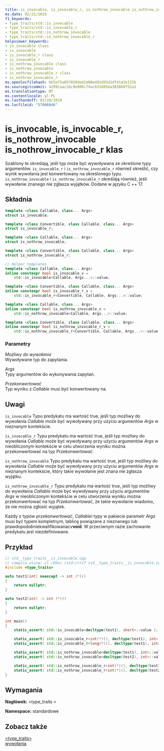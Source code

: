 ```yaml
---
title: is_invocable, is_invocable_r, is_nothrow_invocable is_nothrow_invocable_r klas
ms.date: 02/21/2019
f1_keywords:
- type_traits/std::is_invocable
- type_traits/std::is_invocable_r
- type_traits/std::is_nothrow_invocable
- type_traits/std::is_nothrow_invocable_r
helpviewer_keywords:
- is_invocable class
- is_invocable
- is_invocable_r class
- is_invocable_r
- is_nothrow_invocable class
- is_nothrow_invocable
- is_nothrow_invocable_r class
- is_nothrow_invocable_r
ms.openlocfilehash: bb5e75a897029ded2e00e491d93d2df41a3e115b
ms.sourcegitcommit: 4299caac2dc9e806c74ac833d856a3838b0f52a1
ms.translationtype: MT
ms.contentlocale: pl-PL
ms.lasthandoff: 02/28/2019
ms.locfileid: "57006846"
---
```

# <a name="isinvocable-isinvocabler-isnothrowinvocable-isnothrowinvocabler-classes"></a>is_invocable, is_invocable_r, is_nothrow_invocable is_nothrow_invocable_r klas

Szablony te określają, jeśli typ może być wywoływana ze określone typy argumentów. `is_invocable_r` i `is_nothrow_invocable_r` również określić, czy wynik wywołania jest konwertowany na określonego typu. `is_nothrow_invocable` i `is_nothrow_invocable_r` określają również, jeśli wywołanie znanego nie zgłasza wyjątków. Dodane w języku C ++ 17.

## <a name="syntax"></a>Składnia

```cpp
template <class Callable, class... Args>
struct is_invocable;

template <class Convertible, class Callable, class... Args>
struct is_invocable_r;

template <class Callable, class... Args>
struct is_nothrow_invocable;

template <class Convertible, class Callable, class... Args>
struct is_nothrow_invocable_r;

// Helper templates
template <class Callable, class... Args>
inline constexpr bool is_invocable_v =
    std::is_invocable<Callable, Args...>::value;

template <class Convertible, class Callable, class... Args>
inline constexpr bool is_invocable_r_v =
    std::is_invocable_r<Convertible, Callable, Args...>::value;

template <class Callable, class... Args>
inline constexpr bool is_nothrow_invocable_v =
    std::is_nothrow_invocable<Callable, Args...>::value;

template <class Convertible, class Callable, class... Args>
inline constexpr bool is_nothrow_invocable_r_v =
    std::is_nothrow_invocable_r<Convertible, Callable, Args...>::value;
```

### <a name="parameters"></a>Parametry

*Możliwy do wywołania*<br/>
Wywoływane typ do zapytania.

*Args*<br/>
Typy argumentów do wykonywania zapytań.

*Przekonwertować*<br/>
Typ wyniku z *Callable* musi być konwertowany na.

## <a name="remarks"></a>Uwagi

`is_invocable` Typu predykatu ma wartość true, jeśli typ możliwy do wywołania *Callable* może być wywoływany przy użyciu argumentów *Args* w nieznanym kontekście.

`is_invocable_r` Typu predykatu ma wartość true, jeśli typ możliwy do wywołania *Callable* może być wywoływany przy użyciu argumentów *Args* w nieobliczonym kontekście w celu utworzenia wyniku można przekonwertować na typ  *Przekonwertować*.

`is_nothrow_invocable` Typu predykatu ma wartość true, jeśli typ możliwy do wywołania *Callable* może być wywoływany przy użyciu argumentów *Args* w nieznanym kontekście, który takie wywołanie jest znana nie zgłasza wyjątku.

`is_nothrow_invocable_r` Typu predykatu ma wartość true, jeśli typ możliwy do wywołania *Callable* może być wywoływany przy użyciu argumentów *Args* w nieobliczonym kontekście w celu utworzenia wyniku można przekonwertować na typ  *Przekonwertować*, że takie wywołanie wiadomo, że nie można zgłosić wyjątek.

Każdy z typów *przekonwertować*, *Callable*i typy w pakiecie parametr *Args* musi być typem kompletnym, tablicę powiązane z nieznanego lub prawdopodobniekwalifikowanacv**void**. W przeciwnym razie zachowanie predykatu jest niezdefiniowane.

## <a name="example"></a>Przykład

```cpp
// std__type_traits__is_invocable.cpp
// compile using: cl /EHsc /std:c++17 std__type_traits__is_invocable.cpp
#include <type_traits>

auto test1(int) noexcept -> int (*)()
{
    return nullptr;
}

auto test2(int) -> int (*)()
{
    return nullptr;
}

int main()
{
    static_assert( std::is_invocable<decltype(test1), short>::value );

    static_assert( std::is_invocable_r<int(*)(), decltype(test1), int>::value ); 
    static_assert( std::is_invocable_r<long(*)(), decltype(test1), int>::value ); // fails

    static_assert( std::is_nothrow_invocable<decltype(test1), int>::value );
    static_assert( std::is_nothrow_invocable<decltype(test2), int>::value ); // fails

    static_assert( std::is_nothrow_invocable_r<int(*)(), decltype(test1), int>::value );
    static_assert( std::is_nothrow_invocable_r<int(*)(), decltype(test2), int>::value ); // fails
}
```

## <a name="requirements"></a>Wymagania

**Nagłówek:** \<type_traits >

**Namespace:** standardowe

## <a name="see-also"></a>Zobacz także

[<type_traits>](../standard-library/type-traits.md)<br/>
[wywołania](functional-functions.md#invoke)<br/>
